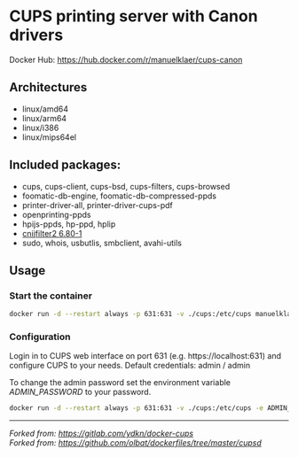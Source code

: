 # CUPS printing server with Canon drivers

Docker Hub: https://hub.docker.com/r/manuelklaer/cups-canon

## Architectures
- linux/amd64
- linux/arm64
- linux/i386
- linux/mips64el

## Included packages:
- cups, cups-client, cups-bsd, cups-filters, cups-browsed
- foomatic-db-engine, foomatic-db-compressed-ppds
- printer-driver-all, printer-driver-cups-pdf
- openprinting-ppds
- hpijs-ppds, hp-ppd, hplip
- [cnijfilter2 6.80-1](https://canoncanada.custhelp.com/app/answers/answer_view/a_id/1048834/~/ij-printer-driver-ver.-6.80-for-linux-%28debian-packagearchive%29)
- sudo, whois, usbutlis, smbclient, avahi-utils

## Usage
### Start the container

```bash
docker run -d --restart always -p 631:631 -v ./cups:/etc/cups manuelklaer/cups-canon:latest
```

### Configuration

Login in to CUPS web interface on port 631 (e.g. https://localhost:631) and configure CUPS to your needs.
Default credentials: admin / admin

To change the admin password set the environment variable _ADMIN_PASSWORD_ to your password.

```bash
docker run -d --restart always -p 631:631 -v ./cups:/etc/cups -e ADMIN_PASSWORD=mySecretPassword manuelklaer/cups-canon:latest
```

---

_Forked from: https://gitlab.com/ydkn/docker-cups_ <br>
_Forked from: https://github.com/olbat/dockerfiles/tree/master/cupsd_
